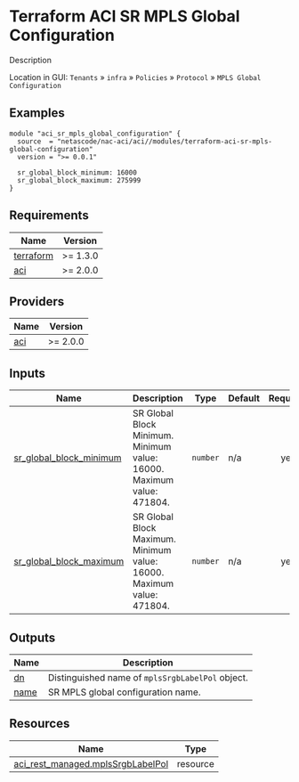 <!-- BEGIN_TF_DOCS -->
# Terraform ACI SR MPLS Global Configuration

Description

Location in GUI:
`Tenants` » `infra` » `Policies` » `Protocol` » `MPLS Global Configuration`

## Examples

```hcl
module "aci_sr_mpls_global_configuration" {
  source  = "netascode/nac-aci/aci//modules/terraform-aci-sr-mpls-global-configuration"
  version = ">= 0.0.1"

  sr_global_block_minimum: 16000
  sr_global_block_maximum: 275999
}
```

## Requirements

| Name | Version |
|------|---------|
| <a name="requirement_terraform"></a> [terraform](#requirement\_terraform) | >= 1.3.0 |
| <a name="requirement_aci"></a> [aci](#requirement\_aci) | >= 2.0.0 |

## Providers

| Name | Version |
|------|---------|
| <a name="provider_aci"></a> [aci](#provider\_aci) | >= 2.0.0 |

## Inputs

| Name | Description | Type | Default | Required |
|------|-------------|------|---------|:--------:|
| <a name="input_sr_global_block_minimum"></a> [sr\_global\_block\_minimum](#input\_sr\_global\_block\_minimum) | SR Global Block Minimum. Minimum value: 16000. Maximum value: 471804. | `number` | n/a | yes |
| <a name="input_sr_global_block_maximum"></a> [sr\_global\_block\_maximum](#input\_sr\_global\_block\_maximum) | SR Global Block Maximum. Minimum value: 16000. Maximum value: 471804. | `number` | n/a | yes |

## Outputs

| Name | Description |
|------|-------------|
| <a name="output_dn"></a> [dn](#output\_dn) | Distinguished name of `mplsSrgbLabelPol` object. |
| <a name="output_name"></a> [name](#output\_name) | SR MPLS global configuration name. |

## Resources

| Name | Type |
|------|------|
| [aci_rest_managed.mplsSrgbLabelPol](https://registry.terraform.io/providers/CiscoDevNet/aci/latest/docs/resources/rest_managed) | resource |
<!-- END_TF_DOCS -->